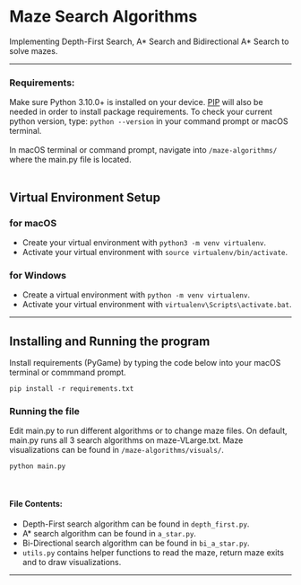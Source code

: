 # Maze Search Algorithms
Implementing Depth-First Search, A* Search and Bidirectional A* Search to solve mazes. 

---
### Requirements:
Make sure Python 3.10.0+ is installed on your device. [PIP](https://pip.pypa.io/en/stable/) will also be needed in order to install package requirements. To check your current python version, type: `python --version` in your command prompt or macOS terminal. <br><br>In macOS terminal or command prompt, navigate into `/maze-algorithms/` where the main.py file is located.<br><br>

## Virtual Environment Setup
### for macOS
- Create your virtual environment with `python3 -m venv virtualenv`.</br>
- Activate your virtual environment with `source virtualenv/bin/activate`.


### for Windows 
- Create a virtual environment with `python -m venv virtualenv`. </br>
- Activate your virtual environment with `virtualenv\Scripts\activate.bat`.

---

## Installing and Running the program
Install requirements (PyGame) by typing the code below into your macOS terminal or commmand prompt.
```
pip install -r requirements.txt
```

### Running the file
Edit main.py to run different algorithms or to change maze files. On default, main.py runs all 3 search algorithms on maze-VLarge.txt. Maze visualizations can be found in `/maze-algorithms/visuals/`.

```
python main.py
```
</br>

#### File Contents:
- Depth-First search algorithm can be found in `depth_first.py`. <br>
- A* search algorithm can be found in `a_star.py`. <br>
- Bi-Directional search algorithm can be found in `bi_a_star.py`. <br>
- `utils.py` contains helper functions to read the maze, return maze exits and to draw visualizations.

---

